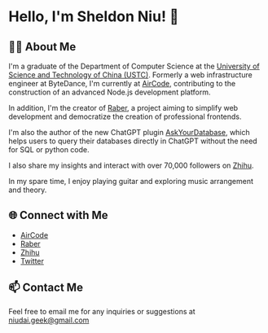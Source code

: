 # Hello, I'm Sheldon Niu! 👋

## 🙋‍♂️ About Me

I'm a graduate of the Department of Computer Science at the [University of Science and Technology of China (USTC)](https://en.ustc.edu.cn/). Formerly a web infrastructure engineer at ByteDance, I'm currently at [AirCode](https://aircode.io/), contributing to the construction of an advanced Node.js development platform. 

In addition, I'm the creator of [Raber](https://www.raber.app/), a project aiming to simplify web development and democratize the creation of professional frontends.

I'm also the author of the new ChatGPT plugin [AskYourDatabase](https://www.askyourdatabase.com/), which helps users to query their databases directly in ChatGPT without the need for SQL or python code.

I also share my insights and interact with over 70,000 followers on [Zhihu](https://www.zhihu.com/people/niu-dai-68-44).

In my spare time, I enjoy playing guitar and exploring music arrangement and theory.

## 🌐 Connect with Me

- [AirCode](https://aircode.io/)
- [Raber](https://www.raber.app/)
- [Zhihu](https://www.zhihu.com/people/niu-dai-68-44)
- [Twitter](https://twitter.com/NiuSheldon)

## 📫 Contact Me

Feel free to email me for any inquiries or suggestions at [niudai.geek@gmail.com](mailto:niudai.geek@gmail.com)
